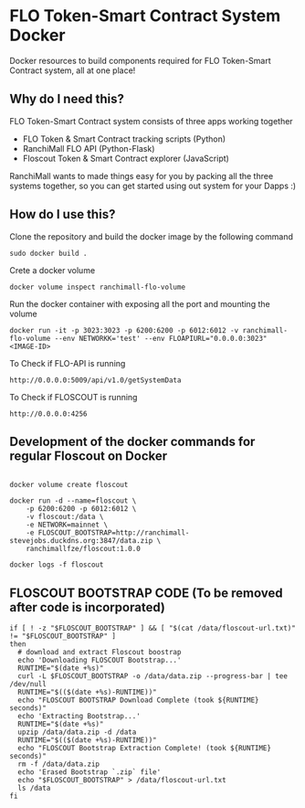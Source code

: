 # FLO Token-Smart Contract System Docker 

Docker resources to build components required for FLO Token-Smart Contract system, all at one place! 

## Why do I need this? 

FLO Token-Smart Contract system consists of three apps working together 
* FLO Token & Smart Contract tracking scripts (Python)
* RanchiMall FLO API (Python-Flask)
* Floscout Token & Smart Contract explorer (JavaScript)

RanchiMall wants to made things easy for you by packing all the three systems together, so you can get started using out system for your Dapps :) 

## How do I use this?

Clone the repository and build the docker image by the following command

```
sudo docker build .
```

Crete a docker volume

```
docker volume inspect ranchimall-flo-volume
```

Run the docker container with exposing all the port and mounting the volume

```
docker run -it -p 3023:3023 -p 6200:6200 -p 6012:6012 -v ranchimall-flo-volume --env NETWORKK='test' --env FLOAPIURL="0.0.0.0:3023" <IMAGE-ID>
```

To Check if FLO-API is running

```
http://0.0.0.0:5009/api/v1.0/getSystemData
```

To Check if FLOSCOUT is running

```
http://0.0.0.0:4256
```

## Development of the docker commands for regular Floscout on Docker

```

docker volume create floscout

docker run -d --name=floscout \
    -p 6200:6200 -p 6012:6012 \
    -v floscout:/data \
    -e NETWORK=mainnet \
    -e FLOSCOUT_BOOTSTRAP=http://ranchimall-stevejobs.duckdns.org:3847/data.zip \
    ranchimallfze/floscout:1.0.0

docker logs -f floscout

```

## FLOSCOUT BOOTSTRAP CODE (To be removed after code is incorporated)

```
if [ ! -z "$FLOSCOUT_BOOTSTRAP" ] && [ "$(cat /data/floscout-url.txt)" != "$FLOSCOUT_BOOTSTRAP" ]
then
  # download and extract Floscout boostrap
  echo 'Downloading FLOSCOUT Bootstrap...'
  RUNTIME="$(date +%s)"
  curl -L $FLOSCOUT_BOOTSTRAP -o /data/data.zip --progress-bar | tee /dev/null
  RUNTIME="$(($(date +%s)-RUNTIME))"
  echo "FLOSCOUT BOOTSTRAP Download Complete (took ${RUNTIME} seconds)"
  echo 'Extracting Bootstrap...'
  RUNTIME="$(date +%s)"
  upzip /data/data.zip -d /data
  RUNTIME="$(($(date +%s)-RUNTIME))"
  echo "FLOSCOUT Bootstrap Extraction Complete! (took ${RUNTIME} seconds)"
  rm -f /data/data.zip
  echo 'Erased Bootstrap `.zip` file'
  echo "$FLOSCOUT_BOOTSTRAP" > /data/floscout-url.txt
  ls /data
fi
```